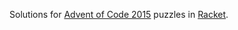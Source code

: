 
Solutions for [Advent of Code 2015](https://adventofcode.com/2015) puzzles in [Racket](racket-lang.org).
